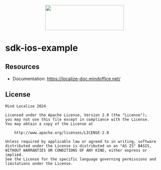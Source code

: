 [<p align="center"><img src="https://localize.mindoffice.net/website/public/logo/logo.svg" data-canonical-src="https://localize.mindoffice.net/website/public/logo/logo.svg" width="250" height="80" align="center"/></p>](https://localize-console.mindoffice.net/)

# sdk-ios-example

## Resources

- Documentation: https://localize-doc.mindoffice.net/

## License

```
Mind Localize 2024

Licensed under the Apache License, Version 2.0 (the "License");
you may not use this file except in compliance with the License.
You may obtain a copy of the License at

    http://www.apache.org/licenses/LICENSE-2.0

Unless required by applicable law or agreed to in writing, software
distributed under the License is distributed on an "AS IS" BASIS,
WITHOUT WARRANTIES OR CONDITIONS OF ANY KIND, either express or implied.
See the License for the specific language governing permissions and
limitations under the License.
```
